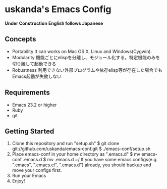 # uskanda's Emacs Config
__Under Construction__
__English follows Japanese__
## Concepts
* Portability
It can works on Mac OS X, Linux and Windows(Cygwin).
* Modularity
機能ごとにelispを分離し、モジュール化する。特定機能のみを切り離して起動できる
* Robustness
利用できない外部プログラムや依存elisp等が存在した場合でもEmacs起動が失敗しない

## Requirements
* Emacs 23.2 or higher
* Ruby
* git

## Getting Started
1. Clone this repository and run "setup.sh"
    $ git clone git://github.com/uskanda/emacs-conf.git
    $ ./emacs-conf/setup.sh
2. Place emacs-conf in your home directory as ".emacs.d"
    $ mv emacs-conf .emacs.d
    $ mv .emacs.d ~/
   If you have some emacs configs(e.g. ".emacs", ".emacs.el", ".emacs.d") already, you should backup and move your configs first.
3. Run your Emacs
4. Enjoy!
